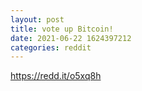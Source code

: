 ```yaml
--- 
layout: post 
title: vote up Bitcoin! 
date: 2021-06-22 1624397212 
categories: reddit 
--- 
```

https://redd.it/o5xq8h